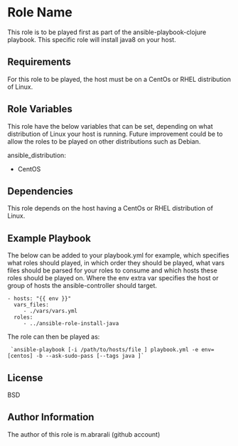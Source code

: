 Role Name
=========

This role is to be played first as part of the ansible-playbook-clojure playbook. This specific role will install java8 on your host.

Requirements
------------

For this role to be played, the host must be on a CentOs or RHEL distribution of Linux.

Role Variables
--------------

This role have the below variables that can be set, depending on what distribution of Linux your host is running. Future improvement could be to allow the roles to be played on other distributions such as Debian.

ansible_distribution:
  - CentOS

Dependencies
------------

This role depends on the host having a CentOs or RHEL distribution of Linux.

Example Playbook
----------------

The below can be added to your playbook.yml for example, which specifies what roles should played, in which order they should be played, what vars files should be parsed for your roles to consume and which hosts these roles should be played on. Where the env extra var specifies the host or group of hosts the ansible-controller should target.

    - hosts: "{{ env }}"
      vars_files:
         - ./vars/vars.yml
      roles:
         - ../ansible-role-install-java

The role can then be played as:

     `ansible-playbook [-i /path/to/hosts/file ] playbook.yml -e env=[centos] -b --ask-sudo-pass [--tags java ]`

License
-------

BSD

Author Information
------------------

The author of this role is m.abrarali (github account)
